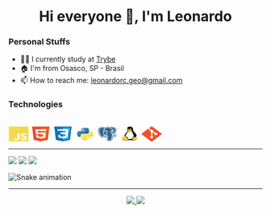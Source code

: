 <h1 align = "center"> Hi everyone 👋, I'm Leonardo </h1>

<h3> Personal Stuffs </h3>

- 🧑‍💻 I currently study at [Trybe](https://www.betrybe.com/)
- 🏠 I'm from Osasco, SP - Brasil
- 📫 How to reach me: leonardorc.geo@gmail.com

<h3> Technologies </h3>

<div style="display: inline_block"><br>
  <img align="center" alt="Leo-Js" height="30" width="40" src="https://raw.githubusercontent.com/devicons/devicon/master/icons/javascript/javascript-plain.svg">
  <img align="center" alt="Leo-HTML" height="30" width="40" src="https://raw.githubusercontent.com/devicons/devicon/master/icons/html5/html5-original.svg">
  <img align="center" alt="Leo-CSS" height="30" width="40" src="https://raw.githubusercontent.com/devicons/devicon/master/icons/css3/css3-original.svg">
  <img align="center" alt="Leo-Python" height="30" width="40" src="https://raw.githubusercontent.com/devicons/devicon/master/icons/python/python-original.svg">
  <img align="center" alt="Leo-Post" width="40" height="30"src="https://raw.githubusercontent.com/devicons/devicon/master/icons/postgresql/postgresql-plain.svg">
  <img align="center" alt="Leo-Linux" width="40" height="30" src="https://raw.githubusercontent.com/devicons/devicon/master/icons/linux/linux-original.svg">
  <img align="center" alt="Leo-git" width="40" height="30" src="https://raw.githubusercontent.com/devicons/devicon/master/icons/git/git-original.svg">
</div>

<hr>

<div> 
 
  <a href="https://instagram.com/leonardolg_" target="_parent"><img src="https://img.shields.io/badge/-Instagram-%23E4405F?style=for-the-badge&logo=instagram&logoColor=white"></a>
  <a href = "mailto:leonardorc.geo@gmail.com" target="_parent"><img src="https://img.shields.io/badge/-Gmail-%23333?style=for-the-badge&logo=gmail&logoColor=white"></a>
  <a href="https://www.linkedin.com/in/leonardo-gs" target="_parent"><img src="https://img.shields.io/badge/-LinkedIn-%230077B5?style=for-the-badge&logo=linkedin&logoColor=white"></a> 
 
  ![Snake animation](https://github.com/leosilvalg/leosilvalg/blob/output/github-contribution-grid-snake.svg)
 
</div>


<hr>

<div align="center">
  <a href="https://github.com/leosilvalg">
    <img height="150em" src="https://github-readme-stats.vercel.app/api?username=leosilvalg&show_icons=true&theme=dracula&include_all_commits=true&count_private=true"/>
  <img height="150em" src="https://github-readme-stats.vercel.app/api/top-langs/?username=leosilvalg&layout=compact&langs_count=7&theme=dracula"/>
</div>
